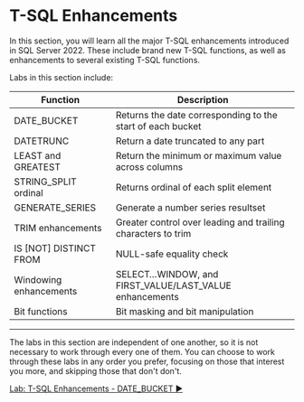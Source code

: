﻿# T-SQL Enhancements

In this section, you will learn all the major T-SQL enhancements introduced in SQL Server 2022. These include brand new T-SQL functions, as well as enhancements to several existing T-SQL functions.

Labs in this section include:

|Function|Description
|-|-
|DATE_BUCKET           |Returns the date corresponding to the start of each bucket
|DATETRUNC             |Return a date truncated to any part
|LEAST and GREATEST    |Return the minimum or maximum value across columns
|STRING_SPLIT ordinal  |Returns ordinal of each split element
|GENERATE_SERIES       |Generate a number series resultset
|TRIM enhancements     |Greater control over leading and trailing characters to trim
|IS [NOT] DISTINCT FROM|NULL-safe equality check
|Windowing enhancements|SELECT…WINDOW, and FIRST_VALUE/LAST_VALUE enhancements
|Bit functions         |Bit masking and bit manipulation

___

The labs in this section are independent of one another, so it is not necessary to work through every one of them. You can choose to work through these labs in any order you prefer, focusing on those that interest you more, and skipping those that don't don't.

[Lab: T-SQL Enhancements - DATE_BUCKET ▶](https://github.com/lennilobel/sql2022-workshop-hol/blob/main/HOL/1.%20T-SQL%20Enhancements/1.%20DATE_BUCKET.md)

